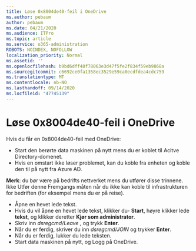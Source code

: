 ```yaml
---
title: Løse 0x8004de40-feil i OneDrive
ms.author: pebaum
author: pebaum
ms.date: 04/21/2020
ms.audience: ITPro
ms.topic: article
ms.service: o365-administration
ROBOTS: NOINDEX, NOFOLLOW
localization_priority: Normal
ms.assetid: ''
ms.openlocfilehash: b9bd6dff48f78063e3d47f5fe2f834f59eb9868a
ms.sourcegitcommit: c6692ce0fa1358ec3529e59ca0ecdfdea4cdc759
ms.translationtype: MT
ms.contentlocale: nb-NO
ms.lasthandoff: 09/14/2020
ms.locfileid: "47745139"
---
```

# <a name="fix-0x8004de40-error-in-onedrive"></a>Løse 0x8004de40-feil i OneDrive

Hvis du får en 0x8004de40-feil med OneDrive:

- Start den berørte data maskinen på nytt mens du er koblet til Acitve Directory-domenet.
- Hvis en omstart ikke løser problemet, kan du koble fra enheten og koble den til på nytt fra Azure AD. 

**Merk**: du bør være på bedrifts nettverket mens du utfører disse trinnene. Ikke Utfør denne Fremgangs måten når du ikke kan koble til infrastrukturen for bedriften (for eksempel mens du er på reise). 

- Åpne en hevet lede tekst. 
- Hvis du vil åpne en hevet lede tekst, klikker du- **Start**, høyre klikker lede **tekst**, og klikker deretter **Kjør som administrator**.
- Skriv inn *dsregcmd/Leave* , og trykk **Enter**.
- Når du er ferdig, skriver du inn *dsregcmd/JOIN* og trykker **Enter**.
- Når du er ferdig, lukker du lede teksten.
- Start data maskinen på nytt, og Logg på OneDrive.